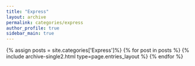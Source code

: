 ```yaml
---
title: "Express"
layout: archive
permalink: categories/express
author_profile: true
sidebar_main: true
---
```


{% assign posts = site.categories['Express']%}
{% for post in posts %} {% include archive-single2.html type=page.entries_layout %} {% endfor %}
